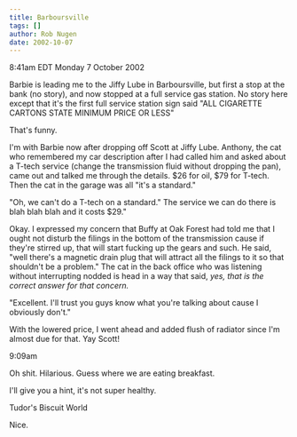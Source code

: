 ```yaml
---
title: Barboursville
tags: []
author: Rob Nugen
date: 2002-10-07
---
```


<p class=date>8:41am EDT Monday 7 October 2002</p>

<p>Barbie is leading me to the Jiffy Lube in Barboursville, but first
a stop at the bank (no story), and now stopped at a full service gas
station.  No story here except that it's the first full service
station sign said "ALL CIGARETTE CARTONS STATE MINIMUM PRICE OR
LESS"</p>

<p>That's funny.</p>

<p>I'm with Barbie now after dropping off Scott at Jiffy Lube.
Anthony, the cat who remembered my car description after I had called
him and asked about a T-tech service (change the transmission fluid
without dropping the pan), came out and talked me through the details.
$26 for oil, $79 for T-tech.  Then the cat in the garage was all "it's
a standard."</p>

<p>"Oh, we can't do a T-tech on a standard."  The service we can do
there is blah blah blah and it costs $29."</p>

<p>Okay.  I expressed my concern that Buffy at Oak Forest had told me
that I ought not disturb the filings in the bottom of the transmission
cause if they're stirred up, that will start fucking up the gears and
such.  He said, "well there's a magnetic drain plug that will attract
all the filings to it so that shouldn't be a problem."  The cat in the
back office who was listening without interrupting nodded is head in a
way that said, <em>yes, that is the correct answer for that
concern.</em></p>

<p>"Excellent.  I'll trust you guys know what you're talking about
cause I obviously don't."</p>

<p>With the lowered price, I went ahead and added flush of radiator
since I'm almost due for that.  Yay Scott!</p>

<p class=date>9:09am</p>

<p>Oh shit.  Hilarious.  Guess where we are eating breakfast.</p>

<p>I'll give you a hint, it's not super healthy.</p>

<p>Tudor's Biscuit World</p>

<p>Nice.</p>
